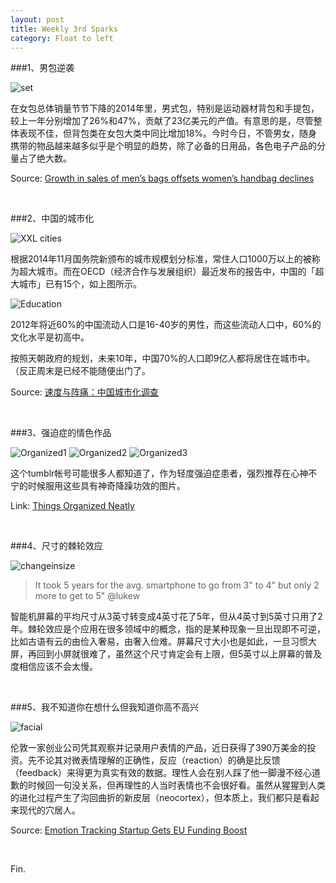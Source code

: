 ```yaml
---
layout: post
title: Weekly 3rd Sparks
category: Float to left
---
```



###1、男包逆袭

![set](/images/sales.jpg)

在女包总体销量节节下降的2014年里，男式包，特别是运动器材背包和手提包，较上一年分别增加了26%和47%，贡献了23亿美元的产值。有意思的是，尽管整体表现不佳，但背包类在女包大类中同比增加18%。今时今日，不管男女，随身携带的物品越来越多似乎是个明显的趋势，除了必备的日用品，各色电子产品的分量占了绝大数。

Source: [Growth in sales of men’s bags offsets women’s handbag declines](https://www.npd.com/wps/portal/npd/us/news/press-releases/2015/less-conventional-bags-are-now-more-common-accessories-reports-npd/)

</br>

###2、中国的城市化

![](/images/xxl.png "XXL cities")

根据2014年11月国务院新颁布的城市规模划分标准，常住人口1000万以上的被称为超大城市。而在OECD（经济合作与发展组织）最近发布的报告中，中国的「超大城市」已有15个，如上图所示。

![](/images/education.png "Education")

2012年将近60%的中国流动人口是16-40岁的男性，而这些流动人口中，60%的文化水平是初高中。

按照天朝政府的规划，未来10年，中国70%的人口即9亿人都将居住在城市中。（反正周末是已经不能随便出门了。

Source: [速度与阵痛：中国城市化调查](http://cn.nytimes.com/china/20150422/c22study/)

</br>

###3、强迫症的情色作品

![](/images/organized1.jpg "Organized1")
![](/images/organized2.jpg "Organized2")
![](/images/organized3.jpg "Organized3")

这个tumblr帐号可能很多人都知道了，作为轻度强迫症患者，强烈推荐在心神不宁的时候服用这些具有神奇降躁功效的图片。

Link: [Things Organized Neatly](http://thingsorganizedneatly.tumblr.com/)

</br>

###4、尺寸的棘轮效应

![](/images/changeinsizeofsmartphones.png "changeinsize")

>It took 5 years for the avg. smartphone to go from 3" to 4" but only 2 more to get to 5"  @lukew

智能机屏幕的平均尺寸从3英寸转变成4英寸花了5年，但从4英寸到5英寸只用了2年。棘轮效应是个应用在很多领域中的概念，指的是某种现象一旦出现即不可逆，比如古语有云的由俭入奢易，由奢入俭难。屏幕尺寸大小也是如此，一旦习惯大屏，再回到小屏就很难了，虽然这个尺寸肯定会有上限，但5英寸以上屏幕的普及度相信应该不会太慢。

</br>

###5、我不知道你在想什么但我知道你高不高兴

![](/images/facial.jpg "facial")

伦敦一家创业公司凭其观察并记录用户表情的产品，近日获得了390万美金的投资。先不论其对微表情理解的正确性，反应（reaction）的确是比反馈（feedback）来得更为真实有效的数据。理性人会在别人踩了他一脚漫不经心道歉的时候回一句没关系，但再理性的人当时表情也不会很好看。虽然从猩猩到人类的进化过程产生了沟回曲折的新皮层（neocortex），但本质上，我们都只是看起来现代的穴居人。

Source: [Emotion Tracking Startup Gets EU Funding Boost](http://blogs.wsj.com/digits/2015/04/17/emotion-tracking-startup-gets-eu-funding-boost/)

</br>

Fin.

